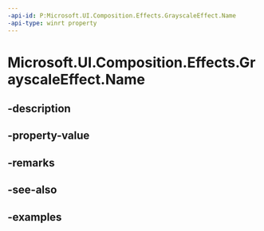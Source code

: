 ```yaml
---
-api-id: P:Microsoft.UI.Composition.Effects.GrayscaleEffect.Name
-api-type: winrt property
---
```


<!-- Property syntax.
public string Name { get;  set; }
-->

# Microsoft.UI.Composition.Effects.GrayscaleEffect.Name

## -description

## -property-value

## -remarks

## -see-also

## -examples


